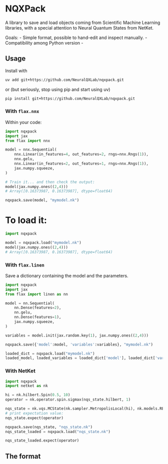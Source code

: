 # NQXPack

A library to save and load objects coming from Scientific Machine Learning libraries, with a special attention to Neural Quantum States from NetKet.

Goals:
    - Simple format, possible to hand-edit and inspect manually.
    - Compatibility among Python version
    - 

## Usage

Install with 

```bash
uv add git+https://github.com/NeuralQXLab/nqxpack.git
```
or (but seriously, stop using pip and start using uv)
```bash
pip install git+https://github.com/NeuralQXLab/nqxpack.git
```

### With `flax.nnx`

Within your code:
```python
import nqxpack
import jax
from flax import nnx

model = nnx.Sequential(
    nnx.Linear(in_features=4, out_features=2, rngs=nnx.Rngs(1)),
    nnx.gelu,
    nnx.Linear(in_features=2, out_features=1, rngs=nnx.Rngs(1)),
    jax.numpy.squeeze,
)

# Train it... and then check the output:
model(jax.numpy.ones((2,4)))
# Array([0.16373987, 0.16373987], dtype=float64)

nqxpack.save(model, "mymodel.nk")
```

# To load it:
```python
import nqxpack

model = nqxpack.load("mymodel.nk")
model(jax.numpy.ones((2,4)))
# Array([0.16373987, 0.16373987], dtype=float64)
```

### With `flax.linen`

Save a dictionary containing the model and the parameters.

```python
import nqxpack
import jax
from flax import linen as nn

model = nn.Sequential(
    nn.Dense(features=2),
    nn.gelu,
    nn.Dense(features=1),
    jax.numpy.squeeze,
)

variables = model.init(jax.random.key(1), jax.numpy.ones((2,4)))

nqxpack.save({'model':model, 'variables':variables}, "mymodel.nk")

loaded_dict = nqxpack.load("mymodel.nk")
loaded_model, loaded_variables = loaded_dict['model'], loaded_dict['variables']
```

### With NetKet

```python
import nqxpack
import netket as nk

hi = nk.hilbert.Spin(0.5, 10)
operator = nk.operator.spin.sigmax(nqs_state.hilbert, 1)

nqs_state = nk.vqs.MCState(nk.sampler.MetropolisLocal(hi), nk.models.RBM(alpha=4))
# print expectation value:
nqs_state.expect(operator)

nqxpack.save(nqs_state, "nqs_state.nk")
nqs_state_loaded = nqxpack.load("nqs_state.nk")

nqs_state_loaded.expect(operator)
```

## The format


